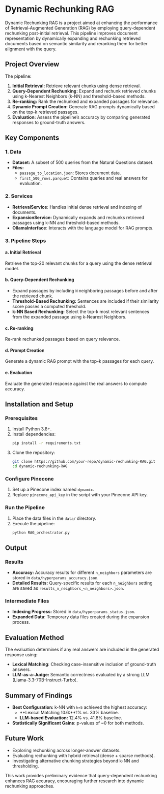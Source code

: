 # Dynamic Rechunking RAG

Dynamic Rechunking RAG is a project aimed at enhancing the performance of Retrieval-Augmented Generation (RAG) by employing query-dependent rechunking post-initial retrieval. This pipeline improves document representation by dynamically expanding and rechunking retrieved documents based on semantic similarity and reranking them for better alignment with the query.

## Project Overview

The pipeline:

1. **Initial Retrieval:** Retrieve relevant chunks using dense retrieval.
2. **Query-Dependent Rechunking:** Expand and rechunk retrieved chunks using k-Nearest Neighbors (k-NN) and threshold-based methods.
3. **Re-ranking:** Rank the rechunked and expanded passages for relevance.
4. **Dynamic Prompt Creation:** Generate RAG prompts dynamically based on the top-k retrieved passages.
5. **Evaluation:** Assess the pipeline’s accuracy by comparing generated responses to ground-truth answers.

## Key Components

### 1. Data

- **Dataset:** A subset of 500 queries from the Natural Questions dataset.
- **Files:**
  - `passage_to_location.json`: Stores document data.
  - `first_500_rows.parquet`: Contains queries and real answers for evaluation.

### 2. Services

- **RetrievalService:** Handles initial dense retrieval and indexing of documents.
- **ExpansionService:** Dynamically expands and rechunks retrieved passages using k-NN and threshold-based methods.
- **OllamaInterface:** Interacts with the language model for RAG prompts.

### 3. Pipeline Steps

#### a. Initial Retrieval

Retrieve the top-20 relevant chunks for a query using the dense retrieval model.

#### b. Query-Dependent Rechunking

- Expand passages by including `N` neighboring passages before and after the retrieved chunk.
- **Threshold-Based Rechunking:** Sentences are included if their similarity score passes a computed threshold.
- **k-NN Based Rechunking:** Select the top-k most relevant sentences from the expanded passage using k-Nearest Neighbors.

#### c. Re-ranking

Re-rank rechunked passages based on query relevance.

#### d. Prompt Creation

Generate a dynamic RAG prompt with the top-k passages for each query.

#### e. Evaluation

Evaluate the generated response against the real answers to compute accuracy.

## Installation and Setup

### Prerequisites

1. Install Python 3.8+.
2. Install dependencies:
   ```bash
   pip install -r requirements.txt
   ```
3. Clone the repository:
   ```bash
   git clone https://github.com/your-repo/dynamic-rechunking-RAG.git
   cd dynamic-rechunking-RAG
   ```

### Configure Pinecone

1. Set up a Pinecone index named `dynamic`.
2. Replace `pinecone_api_key` in the script with your Pinecone API key.

### Run the Pipeline

1. Place the data files in the `data/` directory.
2. Execute the pipeline:
   ```bash
   python RAG_orchestrator.py
   ```

## Output

### Results

- **Accuracy:** Accuracy results for different `n_neighbors` parameters are stored in `data/hyperparams_accuracy.json`.
- **Detailed Results:** Query-specific results for each `n_neighbors` setting are saved as `results_n_neighbors_<n_neighbors>.json`.

### Intermediate Files

- **Indexing Progress:** Stored in `data/hyperparams_status.json`.
- **Expanded Data:** Temporary data files created during the expansion process.

## Evaluation Method

The evaluation determines if any real answers are included in the generated response using:

- **Lexical Matching:** Checking case-insensitive inclusion of ground-truth answers.
- **LLM-as-a-Judge:** Semantic correctness evaluated by a strong LLM (Llama-3.3-70B-Instruct-Turbo).

## Summary of Findings

- **Best Configuration:** k-NN with `k=5` achieved the highest accuracy:
  - \*\*Lexical Matching 10.6:\*\*1% vs. 33% baseline.
  - **LLM-based Evaluation:** 12.4% vs. 41.8% baseline.
- **Statistically Significant Gains:** p-values of \~0 for both methods.

## Future Work

- Exploring rechunking across longer-answer datasets.
- Evaluating rechunking with hybrid retrieval (dense + sparse methods).
- Investigating alternative chunking strategies beyond k-NN and thresholding.

This work provides preliminary evidence that query-dependent rechunking enhances RAG accuracy, encouraging further research into dynamic rechunking approaches.

